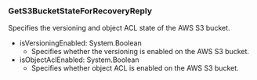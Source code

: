 ### GetS3BucketStateForRecoveryReply
Specifies the versioning and object ACL state of the AWS S3 bucket.

- isVersioningEnabled: System.Boolean
  - Specifies whether the versioning is enabled on the AWS S3 bucket.
- isObjectAclEnabled: System.Boolean
  - Specifies whether object ACL is enabled on the AWS S3 bucket.
